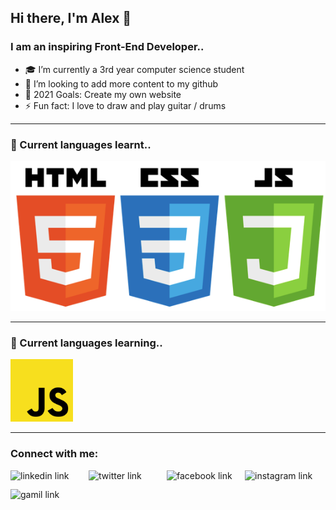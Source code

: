 ## Hi there, I'm Alex 👋

### I am an inspiring Front-End Developer..

- 🎓  I’m currently a 3rd year computer science student 
- 👯  I’m looking to add more content to my github 
- 🥅  2021 Goals: Create my own website 
- ⚡  Fun fact: I love to draw and play guitar / drums

---

### 📕 Current languages learnt..
<p align="center">
  <img src="Banner.png" height="auto" width="auto">
</p>

---

### 📕 Current languages learning..

<img src="images/js.png" width="100">

---

### Connect with me:

[<img align="left" alt="linkedin link" height="30px" width="125px" src="https://img.shields.io/badge/LinkedIn-0077B5?style=for-the-badge&logo=linkedin&logoColor=white" />][linkedin]
[<img align="left" alt="twitter link" height="30px" width="125px" src="https://img.shields.io/badge/Twitter-1DA1F2?style=for-the-badge&logo=twitter&logoColor=white" />][twitter]
[<img align="left" alt="facebook link" height="30px" width="125px" src="https://img.shields.io/badge/Facebook-1877F2?style=for-the-badge&logo=facebook&logoColor=white" />][facebook]
[<img align="left" alt="instagram link" height="30px" width="125px" src="https://img.shields.io/badge/Instagram-E4405F?style=for-the-badge&logo=instagram&logoColor=white" />][instagram]
[<img align="left" alt="gamil link" height="30px" width="125px" src="https://img.shields.io/badge/Gmail-D14836?style=for-the-badge&logo=gmail&logoColor=white" />][gmail]

<br />

[facebook]: https://www.facebook.com/4lwxfaceboook
[twitter]: https://twitter.com/ajscott29
[instagram]: https://www.instagram.com/4lwxinsta
[linkedin]: https://www.linkedin.com/in/ajscottleicester
[gmail]: ajscottleicester@gmail.com
